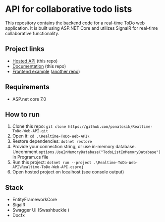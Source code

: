# API for collaborative todo lists

 This repository contains the backend code for a real-time ToDo web application. It is built using ASP.NET Core and utilizes SignalR for real-time collaborative functionality.

## Project links

* [Hosted API](https://realtimetodowebapi.azurewebsites.net/) (this repo)
* [Documentation](https://ponatosik.github.io/Realtime-ToDo-Web-API/) (this repo)
* [Frontend example](https://todo-list-masmits.vercel.app/) ([another repo](https://github.com/MasMits/TodoList))

## Requirements

* ASP.net core 7.0

## How to run

1. Clone this repo:  ``` git clone https://github.com/ponatosik/Realtime-ToDo-Web-API.git ``` 
2. Open it: ``` cd .\Realtime-ToDo-Web-API\ ```
3. Restore dependencies: ``` dotnet restore ```
4. Provide your connection string, or use in-memory database. Uncomment  ```options.UseInMemoryDatabase("TodoListInMemoryDatabase")``` in Program.cs file
5. Run this project: ``` dotnet run --project .\Realtime-ToDo-Web-API\Realtime-ToDo-Web-API.csproj ``` 
6. Open hosted project on localhost (see console output)

## Stack

* EntityFrameworkCore
* SigalR
* Swagger UI (Swashbuckle )
* Docfx

